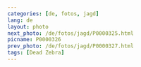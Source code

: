 ```yaml
---
categories: [de, fotos, jagd]
lang: de
layout: photo
next_photo: /de/fotos/jagd/P0000325.html
picname: P0000326
prev_photo: /de/fotos/jagd/P0000327.html
tags: [Dead Zebra]
---
```


